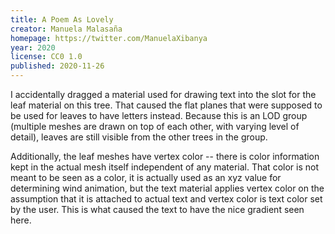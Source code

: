 ```yaml
---
title: A Poem As Lovely
creator: Manuela Malasaña
homepage: https://twitter.com/ManuelaXibanya
year: 2020
license: CC0 1.0
published: 2020-11-26
---
```


I accidentally dragged a material used for drawing text into the slot for the leaf material on this tree.
That caused the flat planes that were supposed to be used for leaves to have letters instead. Because this is an LOD group (multiple meshes are drawn on top of each other, with varying level of detail), leaves are still visible from the other trees in the group.

Additionally, the leaf meshes have vertex color -- there is color information kept in the actual mesh itself independent of any material. That color is not meant to be seen as a color, it is actually used as an xyz value for determining wind animation, but the text material applies vertex color on the assumption that it is attached to actual text and vertex color is text color set by the user. This is what caused the text to have the nice gradient seen here.
